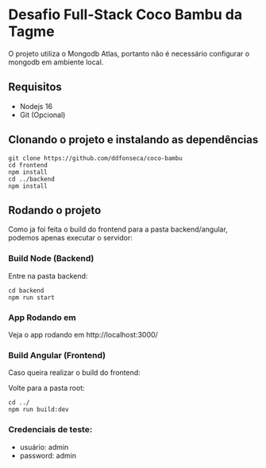 # Desafio Full-Stack Coco Bambu da Tagme

O projeto utiliza o Mongodb Atlas, portanto não é necessário configurar o mongodb em ambiente local.

## Requisitos

-   Nodejs 16
-   Git (Opcional)

## Clonando o projeto e instalando as dependências

```
git clone https://github.com/ddfonseca/coco-bambu
cd frontend
npm install
cd ../backend
npm install
```

## Rodando o projeto

Como ja foi feita o build do frontend para a pasta backend/angular, podemos apenas executar o servidor:

### Build Node (Backend)

Entre na pasta backend:

```
cd backend
npm run start
```

### App Rodando em

Veja o app rodando em http://localhost:3000/

### Build Angular (Frontend)

Caso queira realizar o build do frontend:

Volte para a pasta root:

```
cd ../
npm run build:dev
```

### Credenciais de teste:

-   usuário: admin
-   password: admin
